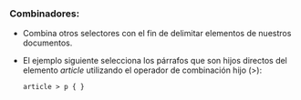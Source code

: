 ### Combinadores:

- Combina otros selectores con el fin de delimitar elementos de nuestros documentos.
- El ejemplo siguiente selecciona los párrafos que son hijos directos del elemento _article_ utilizando el operador de combinación hijo (>):

      article > p { }
